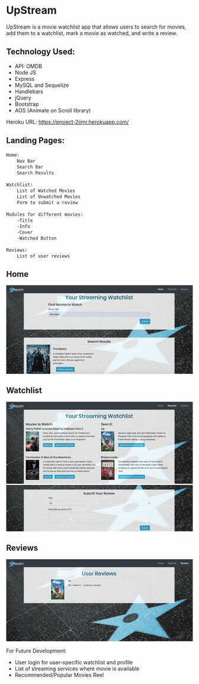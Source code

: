# UpStream

UpStream is a movie watchlist app that allows users to search for movies, add them to a watchlist, mark a movie as watched, and write a review.

## Technology Used:
* API: OMDB
* Node JS
* Express
* MySQL and Sequelize
* Handlebars
* jQuery
* Bootstrap
* AOS (Animate on Scroll library)

Heroku URL: https://project-2jjmr.herokuapp.com/

## Landing Pages:
    

    Home:
        Nav Bar
        Search Bar
        Search Results

    Watchlist:
        List of Watched Movies
        List of Unwatched Movies
        Form to submit a review

    Modules for different movies:
        -Title
        -Info
        -Cover
        -Watched Button

    Reviews:
        List of user reviews

## Home
<img src="public/images/home-screenshot.jpg" alt="home page" />

## Watchlist
<img src="public/images/watchlist-screenshot.jpg" alt="watchlist page" />

<img src="public/images/submit-review-screenshot.jpg" alt="Submit a review" />

## Reviews
<img src="public/images/reviews-screenshot.jpg" alt="reviews page" />


For Future Development:
* User login for user-specific watchlist and profile
* List of streaming services where movie is available
* Recommended/Popular Movies Reel

